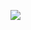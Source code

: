 ![](https://www.google.co.uk/imgres?imgurl=https%3A%2F%2Fcdn.pixabay.com%2Fphoto%2F2013%2F07%2F12%2F14%2F11%2Fworkstation-147953_960_720.png&imgrefurl=https%3A%2F%2Fpixabay.com%2Fen%2Fphotos%2Fcomputer%2F&docid=y3RDQE6u83805M&tbnid=Y_Os3LeLp9jefM%3A&vet=1&w=960&h=629&bih=939&biw=1920&q=computer&ved=0ahUKEwjpq6rk_6rRAhUGKsAKHT4vB4QQMwgyKAEwAQ&iact=mrc&uact=8)
